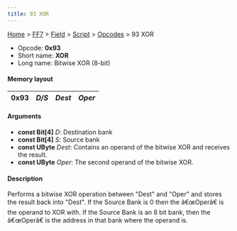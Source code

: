 ```yaml
---
title: 93 XOR
---
```


[Home](Main%20Page.md) > [FF7](FF7.md) > [Field](FF7/Field.md) > [Script](FF7/Field/Script.md) > [Opcodes](FF7/Field/Script/Opcodes.md) > 93 XOR

-   Opcode: **0x93**
-   Short name: **XOR**
-   Long name: Bitwise XOR (8-bit)

#### Memory layout

| 0x93 | *D/S* | *Dest* | *Oper* |
|------|-------|--------|--------|

#### Arguments

-   **const Bit\[4\]** *D*: Destination bank
-   **const Bit\[4\]** *S*: Source bank
-   **const UByte** *Dest*: Contains an operand of the bitwise XOR and
    receives the result.
-   **const UByte** *Oper*: The second operand of the bitwise XOR.

#### Description

Performs a bitwise XOR operation between "Dest" and "Oper" and stores
the result back into "Dest". If the Source Bank is 0 then the â€œOperâ€
is the operand to XOR with. If the Source Bank is an 8 bit bank, then
the â€œOperâ€ is the address in that bank where the operand is.
